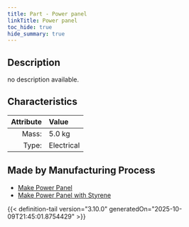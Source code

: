 ```yaml
---
title: Part - Power panel
linkTitle: Power panel
toc_hide: true
hide_summary: true
---
```

<!-- This is generated by the MarsSim HelpGenertor, do not edit. -->

## Description
no description available.

## Characteristics

| Attribute      | Value |
|--------:|:------|
|Mass:|5.0 kg|
|Type:|Electrical|

## Made by Manufacturing Process

- [Make Power Panel](/docs/definitions/process/make-power-panel)
- [Make Power Panel with Styrene](/docs/definitions/process/make-power-panel-with-styrene)




{{< definition-tail version="3.10.0" generatedOn="2025-10-09T21:45:01.8754429" >}}



